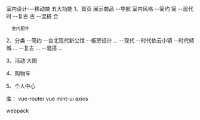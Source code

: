 室内设计---移动端
五大功能
1、首页
   展示商品
   	--导航    室内风格
   		--简约  简
   		--现代  时
   		--复古  古
   		--混搭  合

      室内配件
 

2、分类
        --简约
              --台北现代新公馆 
              --板房设计
              ...
   		--现代
   			  --时代依云小镇
   			  --时代倾城
   			  ...
   		--复古
   		      ...
   		--混搭
   			  ...

3、活动
   大图

4、购物车


5、个人中心



库： vue-router  vue  mint-ui axios


webpack